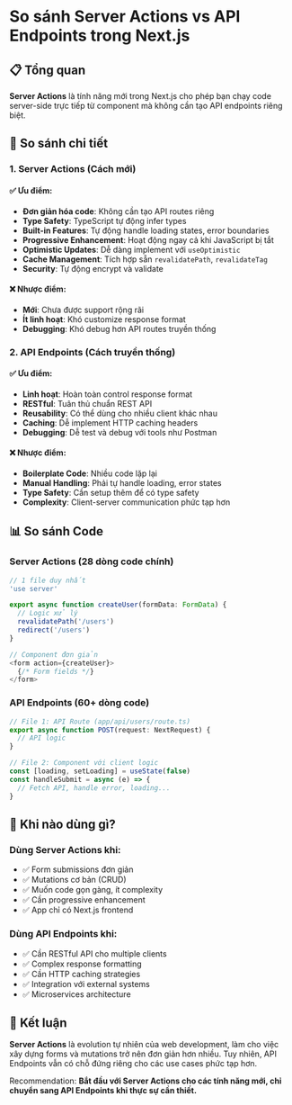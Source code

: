 # So sánh Server Actions vs API Endpoints trong Next.js

## 📋 Tổng quan

**Server Actions** là tính năng mới trong Next.js cho phép bạn chạy code server-side trực tiếp từ component mà không cần tạo API endpoints riêng biệt.

## 🔄 So sánh chi tiết

### 1. **Server Actions** (Cách mới)

#### ✅ Ưu điểm:
- **Đơn giản hóa code**: Không cần tạo API routes riêng
- **Type Safety**: TypeScript tự động infer types
- **Built-in Features**: Tự động handle loading states, error boundaries
- **Progressive Enhancement**: Hoạt động ngay cả khi JavaScript bị tắt
- **Optimistic Updates**: Dễ dàng implement với `useOptimistic`
- **Cache Management**: Tích hợp sẵn `revalidatePath`, `revalidateTag`
- **Security**: Tự động encrypt và validate

#### ❌ Nhược điểm:
- **Mới**: Chưa được support rộng rãi
- **Ít linh hoạt**: Khó customize response format
- **Debugging**: Khó debug hơn API routes truyền thống

### 2. **API Endpoints** (Cách truyền thống)

#### ✅ Ưu điểm:
- **Linh hoạt**: Hoàn toàn control response format
- **RESTful**: Tuân thủ chuẩn REST API
- **Reusability**: Có thể dùng cho nhiều client khác nhau
- **Caching**: Dễ implement HTTP caching headers
- **Debugging**: Dễ test và debug với tools như Postman

#### ❌ Nhược điểm:
- **Boilerplate Code**: Nhiều code lặp lại
- **Manual Handling**: Phải tự handle loading, error states
- **Type Safety**: Cần setup thêm để có type safety
- **Complexity**: Client-server communication phức tạp hơn

## 📊 So sánh Code

### Server Actions (28 dòng code chính)
```typescript
// 1 file duy nhất
'use server'

export async function createUser(formData: FormData) {
  // Logic xử lý
  revalidatePath('/users')
  redirect('/users')
}

// Component đơn giản
<form action={createUser}>
  {/* Form fields */}
</form>
```

### API Endpoints (60+ dòng code)
```typescript
// File 1: API Route (app/api/users/route.ts)
export async function POST(request: NextRequest) {
  // API logic
}

// File 2: Component với client logic
const [loading, setLoading] = useState(false)
const handleSubmit = async (e) => {
  // Fetch API, handle error, loading...
}
```

## 🎯 Khi nào dùng gì?

### Dùng **Server Actions** khi:
- ✅ Form submissions đơn giản
- ✅ Mutations cơ bản (CRUD)
- ✅ Muốn code gọn gàng, ít complexity
- ✅ Cần progressive enhancement
- ✅ App chỉ có Next.js frontend

### Dùng **API Endpoints** khi:
- ✅ Cần RESTful API cho multiple clients
- ✅ Complex response formatting
- ✅ Cần HTTP caching strategies
- ✅ Integration với external systems
- ✅ Microservices architecture

## 🚀 Kết luận

**Server Actions** là evolution tự nhiên của web development, làm cho việc xây dựng forms và mutations trở nên đơn giản hơn nhiều. Tuy nhiên, API Endpoints vẫn có chỗ đứng riêng cho các use cases phức tạp hơn.

Recommendation: **Bắt đầu với Server Actions cho các tính năng mới, chỉ chuyển sang API Endpoints khi thực sự cần thiết.** 